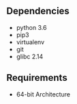 Dependencies
------------
* python 3.6
* pip3
* virtualenv
* git
* glibc 2.14

Requirements
------------
* 64-bit Architecture
